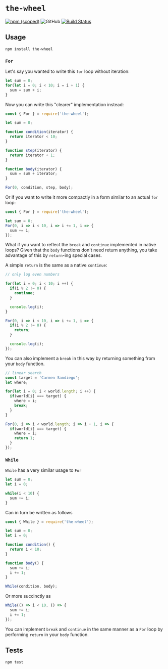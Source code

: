 # `the-wheel`

[![npm (scoped)](https://img.shields.io/npm/v/the-wheel.svg)](https://www.npmjs.com/package/the-wheel)
![GitHub](https://img.shields.io/github/license/mashape/apistatus.svg)
[![Build Status](https://travis-ci.com/SivanMehta/the-wheel.svg?branch=master)](https://travis-ci.com/SivanMehta/the-wheel)

## Usage

```
npm install the-wheel
```

### `For`

Let's say you wanted to write this `for` loop without iteration:

```js
let sum = 0;
for(let i = 0; i < 10; i = i + 1) {
  sum = sum + i;
}
```

Now you can write this "clearer" implementation instead:

```js
const { For } = require('the-wheel');

let sum = 0;

function condition(iterator) {
  return iterator < 10;
}

function step(iterator) {
  return iterator + 1;
}

function body(iterator) {
  sum = sum + iterator;
}

For(0, condition, step, body);
```

Or if you want to write it more compactly in a form similar to an actual `for` loop:

```js
const { For } = require('the-wheel');

let sum = 0;
For(0, i => i < 10, i => i += 1, i => {
  sum += i;
});
```

What if you want to reflect the `break` and `continue` implemented in native loops?
Given that the `body` functions don't need return anything, you take advantage of
this by `return`-ing special cases.

A simple `return` is the same as a native `continue`:

```js
// only log even numbers

for(let i = 0; i < 10; i ++) {
  if(i % 2 != 0) {
    continue;
  }

  console.log(i);
}

For(0, i => i < 10, i => i += 1, i => {
  if(i % 2 != 0) {
    return;
  }

  console.log(i);
});
```

You can also implement a `break` in this way by returning something from
your `body` function.

```js
// linear search
const target = 'Carmen Sandiego';
let where;

for(let i = 0; i < world.length; i ++) {
  if(world[i] === target) {
    where = i;
    break;
  }
}

For(0, i => i < world.length; i => i + 1, i => {
  if(world[i] === target) {
    where = i;
    return 1;
  }
});
```

### `While`

`While` has a very similar usage to `For`

```js
let sum = 0;
let i = 0;

while(i < 10) {
  sum += i;
}
```

Can in turn be written as follows

```js
const { While } = require('the-wheel');

let sum = 0;
let i = 0;

function condition() {
  return i < 10;
}

function body() {
  sum += i;
  i += 1;
}

While(condition, body);
```

Or more succinctly as

```js
While(() => i < 10, () => {
  sum += i;
  i += 1;
});
```

You can implement `break` and `continue` in the same manner as a `For` loop
by performing `return` in your `body` function.

## Tests

```
npm test
```
